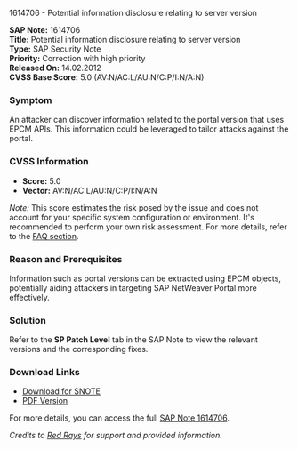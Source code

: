 1614706 - Potential information disclosure relating to server version

**SAP Note:** 1614706  
**Title:** Potential information disclosure relating to server version  
**Type:** SAP Security Note  
**Priority:** Correction with high priority  
**Released On:** 14.02.2012  
**CVSS Base Score:** 5.0 (AV:N/AC:L/AU:N/C:P/I:N/A:N)

### Symptom
An attacker can discover information related to the portal version that uses EPCM APIs. This information could be leveraged to tailor attacks against the portal.

### CVSS Information
- **Score:** 5.0  
- **Vector:** AV:N/AC:L/AU:N/C:P/I:N/A:N

*Note:* This score estimates the risk posed by the issue and does not account for your specific system configuration or environment. It's recommended to perform your own risk assessment. For more details, refer to the [FAQ section](https://me.sap.com/securitynotes/).

### Reason and Prerequisites
Information such as portal versions can be extracted using EPCM objects, potentially aiding attackers in targeting SAP NetWeaver Portal more effectively.

### Solution
Refer to the **SP Patch Level** tab in the SAP Note to view the relevant versions and the corresponding fixes.

### Download Links
- [Download for SNOTE](https://notesdownloads.sap.com/note/0040000017282062017)
- [PDF Version](https://userapps.support.sap.com/sap/support/sfm/notes/print/0001614706?language=en-US&token=8C2517CBB62F094CF15FDE2AA8156E21)

For more details, you can access the full [SAP Note 1614706](https://me.sap.com/notes/1614706).

*Credits to [Red Rays](https://redrays.io) for support and provided information.*